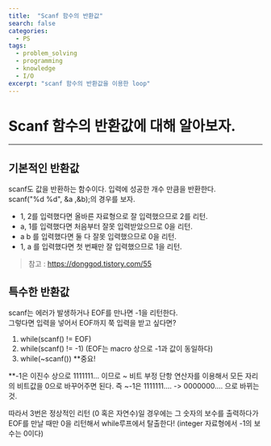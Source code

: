 ```yaml
---
title:  "Scanf 함수의 반환값"
search: false
categories: 
  - PS
tags:
  - problem_solving
  - programming
  - knowledge
  - I/O
excerpt: "scanf 함수의 반환값을 이용한 loop"
---
```


# Scanf 함수의 반환값에 대해 알아보자.
___

## 기본적인 반환값
scanf도 값을 반환하는 함수이다. 입력에 성공한 개수 만큼을 반환한다.   
scanf("%d %d", &a ,&b);의 경우를 보자. 
- 1, 2를 입력했다면 올바른 자료형으로 잘 입력했으므로 2를 리턴.
- a, 1를 입력했다면 처음부터 잘못 입력받았으므로 0을 리턴.
- a b 를 입력했다면 둘 다 잘못 입력했으므로 0을 리턴.
- 1, a 를 입력했다면 첫 번째만 잘 입력했으므로 1을 리턴.

> 참고 : https://donggod.tistory.com/55

## 특수한 반환값
scanf는 에러가 발생하거나 EOF를 만나면 -1을 리턴한다.  
그렇다면 입력을 넣어서 EOF까지 쭉 입력을 받고 싶다면? 
1. while(scanf() != EOF)
2. while(scanf() != -1) (EOF는 macro 상으로 -1과 값이 동일하다)
3. while(~scanf()) **중요!

**-1은 이진수 상으로 1111111... 이므로 ~ 비트 부정 단항 연산자를 이용해서 모든 자리의 비트값을 0으로 바꾸어주면 된다.
즉 ~-1은 1111111.... -> 0000000.... 으로 바뀌는 것.

따라서 3번은 정상적인 리턴 (0 혹은 자연수)일 경우에는 그 숫자의 보수를 출력하다가 EOF를 만날 때만 0을 리턴해서 while루프에서 탈출한다! (integer 자료형에서 -1의 보수는 0이다)